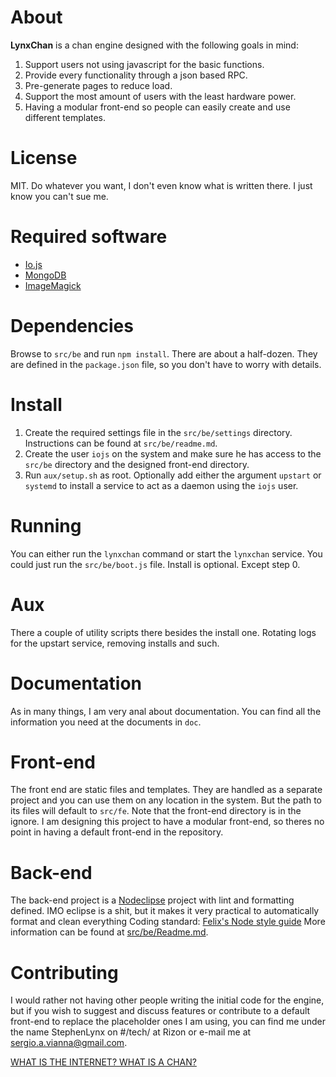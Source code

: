 # About
**LynxChan** is a chan engine designed with the following goals in mind:
1. Support users not using javascript for the basic functions.
2. Provide every functionality through a json based RPC.
3. Pre-generate pages to reduce load.
4. Support the most amount of users with the least hardware power.
5. Having a modular front-end so people can easily create and use different templates.

# License
MIT. Do whatever you want, I don't even know what is written there. I just know you can't sue me.

# Required software
* [Io.js](http://iojs.org)
* [MongoDB](https://www.mongodb.org/)
* [ImageMagick](http://www.imagemagick.org/script/index.php)

# Dependencies
Browse to `src/be` and run `npm install`.
There are about a half-dozen. They are defined in the `package.json` file, so you don't have to worry with details.

# Install
1. Create the required settings file in the `src/be/settings` directory. Instructions can be found at `src/be/readme.md`.
2. Create the user `iojs` on the system and make sure he has access to the `src/be` directory and the designed front-end directory.
3. Run `aux/setup.sh` as root. Optionally add either the argument `upstart` or `systemd` to install a service to act as a daemon using the `iojs` user.

# Running
You can either run the `lynxchan` command or start the `lynxchan` service. You could just run the `src/be/boot.js` file. Install is optional. Except step 0.

# Aux
There a couple of utility scripts there besides the install one. Rotating logs for the upstart service, removing installs and such.

# Documentation
As in many things, I am very anal about documentation.
You can find all the information you need at the documents in `doc`.

# Front-end
The front end are static files and templates. They are handled as a separate project and you can use them on any location in the system. But the path to its files will default to `src/fe`.
Note that the front-end directory is in the ignore. I am designing this project to have a modular front-end, so theres no point in having a default front-end in the repository.

# Back-end
The back-end project is a [Nodeclipse](http://www.nodeclipse.org/) project with lint and formatting defined. IMO eclipse is a shit, but it makes it very practical to automatically format and clean everything
Coding standard: [Felix's Node style guide](https://github.com/felixge/node-style-guide)
More information can be found at [src/be/Readme.md](src/be/Readme.md).

# Contributing
I would rather not having other people writing the initial code for the engine, but if you wish to suggest and discuss features or contribute to a default front-end to replace the placeholder ones I am using, you can find me under the name StephenLynx on #/tech/ at Rizon or e-mail me at sergio.a.vianna@gmail.com.

[WHAT IS THE INTERNET? WHAT IS A CHAN?](http://8chan.co)
